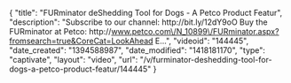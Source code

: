 {
    "title": "FURminator deShedding Tool for Dogs - A Petco Product Featur",
    "description": "Subscribe to our channel: http:\/\/bit.ly\/12dY9oO Buy the FURminator at Petco: http:\/\/www.petco.com\/N_10899\/FURminator.aspx?fromsearch=true&CoreCat=LookAhead E...",
    "videoid": "144445",
    "date_created": "1394588987",
    "date_modified": "1418181170",
    "type": "captivate",
    "layout": "video",
    "url": "\/v\/furminator-deshedding-tool-for-dogs-a-petco-product-featur\/144445"
}